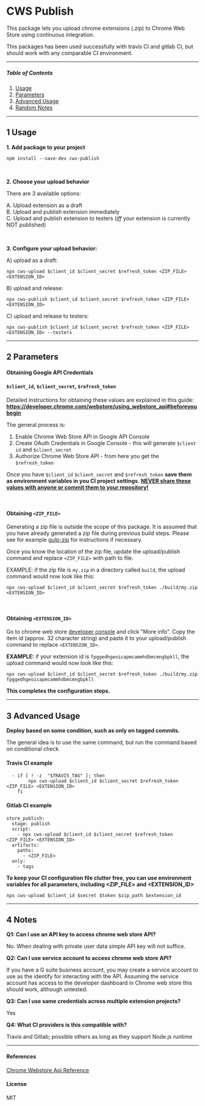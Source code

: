 # CWS Publish

This package lets you upload chrome extensions (.zip) to Chrome Web Store using continuous integration.

This packages has been used successfully with travis CI and gitlab CI, but should work with any 
comparable CI environment.

----

##### Table of Contents
1. [Usage](#1-usage)
2. [Parameters](#2-parameters)
3. [Advanced Usage](#3-advanced-usage)
4. [Random Notes](#4-notes)

---

## 1 Usage

**1. Add package to your project**

```
npm install --save-dev cws-publish
```
<br/>

**2. Choose your upload behavior**

There are 3 available options:

A.  Upload extension as a draft<br/> 
B.  Upload and publish extension immediately<br/>
C.  Upload and publish extension to testers (*iff* your extension is currently NOT published)

<br/>

**3. Configure your upload behavior:**


A) upload as a draft:

```
npx cws-upload $client_id $client_secret $refresh_token <ZIP_FILE> <EXTENSION_ID>
```

B) upload and release:

```
npx cws-publish $client_id $client_secret $refresh_token <ZIP_FILE> <EXTENSION_ID>
```

C) upload and release to testers:

```
npx cws-publish $client_id $client_secret $refresh_token <ZIP_FILE> <EXTENSION_ID> --testers
```

* * *

## 2 Parameters

#### Obtaining Google API Credentials

#### `$client_id`, `$client_secret`, `$refresh_token` 
 
Detailed instructions for obtaining these values are explained in this guide: **https://developer.chrome.com/webstore/using_webstore_api#beforeyoubegin**
 
 The general process is:
 1. Enable Chrome Web Store API in Google API Console 
 2. Create OAuth Credentials in Google Console - this will generate `$client id` and `$client_secret`
 3. Authorize Chrome Web Store API - from here you get the `$refresh_token`

Once you have `$client_id` `$client_secret` and `$refresh_token` **save them as environment variables in you CI project settings**. <u>**NEVER share these values with anyone or commit them to your repository!**</u>

<br/>

#### Obtaining `<ZIP_FILE>`

Generating a zip file is outside the scope of this package. It is assumed that you have already generated a zip file during previous build steps. Please see for example [gulp-zip](https://www.npmjs.com/package/gulp-zip) for instructions if necessary. 

Once you know the location of the zip file, update the upload/publish command and replace `<ZIP_FILE>` with path to file. 

EXAMPLE: if the zip file is `my.zip` in a directory called `build`, the upload command would now look like this:

```
npx cws-upload $client_id $client_secret $refresh_token ./build/my.zip <EXTENSION_ID>
```

<br/>

#### Obtaining `<EXTENSION_ID>`

Go to chrome web store [developer console](https://chrome.google.com/webstore/developer/dashboard) and click "More info". Copy the item id (approx. 32 character string) and paste it to your upload/publish command to replace `<EXTENSION_ID>`.  
 
**EXAMPLE:** if your extension id is `fpggedhgeoicapmcammhdbmcmngbpkll`, the upload command would now look like this:
 
 ```
npx cws-upload $client_id $client_secret $refresh_token ./build/my.zip fpggedhgeoicapmcammhdbmcmngbpkll
 ```
  
**This completes the configuration steps.** 
 
* * *
 
## 3 Advanced Usage

**Deploy based on some condition, such as only on tagged commits.** 

The general idea is to use the same command, but run the command based on conditional check

#### Travis CI example
```
  - if [ ! -z  "$TRAVIS_TAG" ]; then 
        npx cws-upload $client_id $client_secret $refresh_token <ZIP_FILE> <EXTENSION_ID> 
    fi    
```

#### Gitlab CI example

```
store_publish:
  stage: publish
  script:
    - npx cws-upload $client_id $client_secret $refresh_token <ZIP_FILE> <EXTENSION_ID> 
  artifacts:
    paths:
      - <ZIP_FILE>
  only:
    - tags
```

**To keep your CI configuration file clutter free, you can use environment variables for all parameters, including <ZIP_FILE> and <EXTENSION_ID>**

```$xslt
npx cws-upload $client_id $secret $token $zip_path $extension_id
```

* * *

## 4 Notes

**Q1: Can I use an API key to access chrome web store API?**

No. When dealing with private user data simple API key will not suffice.

**Q2: Can I use service account to access chrome web store API?**

If you have a G suite business account, you may create a 
service account to use as the identify for interacting with the API.
Assuming the service account has access to the developer dashboard in
Chrome web store this should work, although untested.

**Q3: Can I use same credentials across multiple extension projects?**

Yes

**Q4: What CI providers is this compatible with?**

Travis and Gitlab; possible others as long as they support Node.js runtime

---

#### References

[Chrome Webstore Api Reference](https://developer.chrome.com/webstore/api_index)

#### License

MIT
